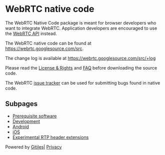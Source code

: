 <!DOCTYPE html><html lang="en"><head><meta charset="utf-8"><title>WebRTC native code</title><link rel="stylesheet" type="text/css" href="/+static/base.css"/><link rel="stylesheet" type="text/css" href="/+static/doc.css"/><link rel="stylesheet" type="text/css" href="/+static/prettify/prettify.css"/><!-- default customHeadTagPart --></head><body class="Site"><header class="Site-header "><div class="Header"><div class="Header-title"></div></div></header><div class="Site-content Site-Content--markdown"><div class="Container"><div class="doc"><h1><a class="h" name="WebRTC-native-code" href="#WebRTC-native-code"><span></span></a><a class="h" name="webrtc-native-code" href="#webrtc-native-code"><span></span></a>WebRTC native code</h1><p>The WebRTC Native Code package is meant for browser developers who want to integrate WebRTC. Application developers are encouraged to use the <a href="http://dev.w3.org/2011/webrtc/editor/webrtc.html">WebRTC API</a> instead.</p><p>The WebRTC native code can be found at <a href="https://webrtc.googlesource.com/src/">https://webrtc.googlesource.com/src</a>.</p><p>The change log is available at <a href="https://webrtc.googlesource.com/src/+log">https://webrtc.googlesource.com/src/+log</a></p><p>Please read the <a href="https://webrtc.org/support/license">License &amp; Rights</a> and <a href="https://webrtc.googlesource.com/src/+/main/docs/faq.md">FAQ</a> before downloading the source code.</p><p>The WebRTC <a href="https://bugs.webrtc.org">issue tracker</a> can be used for submitting bugs found in native code.</p><h2><a class="h" name="Subpages" href="#Subpages"><span></span></a><a class="h" name="subpages" href="#subpages"><span></span></a>Subpages</h2><ul><li><a href="https://webrtc.googlesource.com/src/+/main/docs/native-code/development/prerequisite-sw/index.md">Prerequisite software</a></li><li><a href="https://webrtc.googlesource.com/src/+/main/docs/native-code/development/index.md">Development</a></li><li><a href="https://webrtc.googlesource.com/src/+/main/docs/native-code/android/index.md">Android</a></li><li><a href="https://webrtc.googlesource.com/src/+/main/docs/native-code/ios/index.md">iOS</a></li><li><a href="https://webrtc.googlesource.com/src/+/main/docs/native-code/rtp-hdrext/index.md">Experimental RTP header extensions</a></li></ul></div></div></div><!-- default customFooter --><footer class="Site-footer"><div class="Footer"><span class="Footer-poweredBy">Powered by <a href="https://gerrit.googlesource.com/gitiles/">Gitiles</a>| <a href="https://policies.google.com/privacy">Privacy</a></span><div class="Footer-links"></div></div></footer><script>window.ga=window.ga||function(){(ga.q=ga.q||[]).push(arguments)};ga.l=+new Date; ga('create', 'UA-55762617-15', 'auto'); ga('send', 'pageview', {title: 'WebRTC native code'});</script><script async src="https://www.google-analytics.com/analytics.js"></script></body></html>